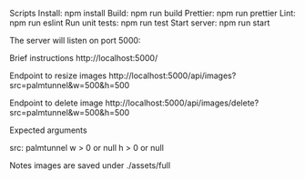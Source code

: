 Scripts
Install: npm install
Build: npm run build
Prettier: npm run prettier
Lint: npm run eslint
Run unit tests: npm run test
Start server: npm run start

The server will listen on port 5000:

Brief instructions
http://localhost:5000/

Endpoint to resize images
http://localhost:5000/api/images?src=palmtunnel&w=500&h=500

Endpoint to delete image
http://localhost:5000/api/images/delete?src=palmtunnel&w=500&h=500

Expected arguments 

src: palmtunnel
w > 0 or null
h > 0 or null

Notes
 images are saved under ./assets/full